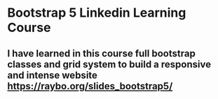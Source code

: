 # Bootstrap 5 Linkedin Learning Course
## I have learned in this course full bootstrap classes and grid system to build a responsive and intense website **https://raybo.org/slides_bootstrap5/**
